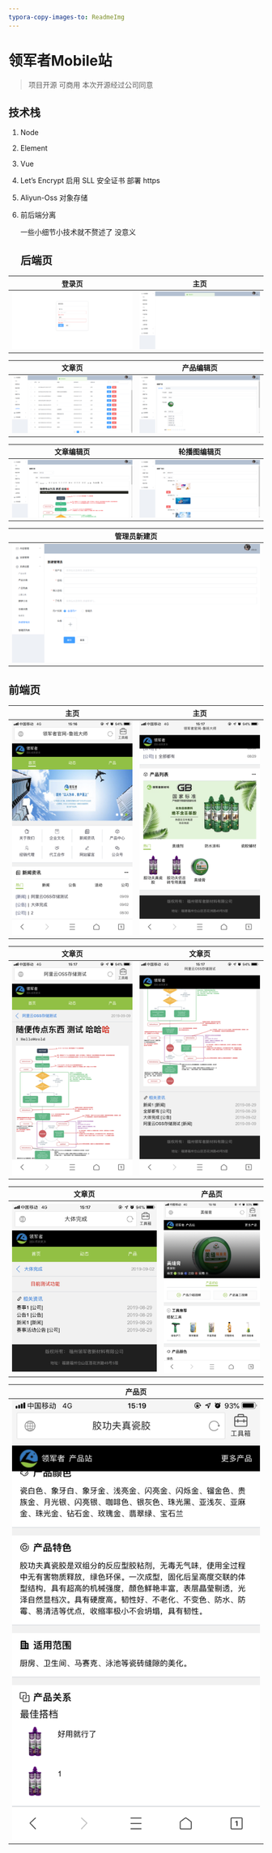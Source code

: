 ```yaml
---
typora-copy-images-to: ReadmeImg
---
```


# 	                        领军者Mobile站

> 项目开源 可商用 本次开源经过公司同意



## 技术栈

1. Node

2. Element

3. Vue

4. Let’s Encrypt 启用 SLL 安全证书 部署 https

5. Aliyun-Oss 对象存储

6. 前后端分离

   一些小细节小技术就不赘述了 没意义

   ## 后端页

| 登录页                               | 主页                                  |
| ------------------------------------ | ------------------------------------- |
| ![Image text](./ReadmeImg/admin.png) | ![Image text](./ReadmeImg/admin1.png) |

| 文章页                                | 产品编辑页                            |
| ------------------------------------- | ------------------------------------- |
| ![Image text](./ReadmeImg/admin2.png) | ![Image text](./ReadmeImg/admin3.png) |

| 文章编辑页                            | 轮播图编辑页                          |
| ------------------------------------- | ------------------------------------- |
| ![Image text](./ReadmeImg/admin4.png) | ![Image text](./ReadmeImg/admin5.png) |

| 管理员新建页                          |
| ------------------------------------- |
| ![Image text](./ReadmeImg/admin6.png) |

## 前端页

| 主页                               | 主页                                |
| ---------------------------------- | ----------------------------------- |
| ![Image text](./ReadmeImg/web.png) | ![Image text](./ReadmeImg/web1.png) |

| 文章页                              | 文章页                              |
| ----------------------------------- | ----------------------------------- |
| ![Image text](./ReadmeImg/web3.png) | ![Image text](./ReadmeImg/web4.png) |

| 文章页                              | 产品页                              |
| ----------------------------------- | ----------------------------------- |
| ![Image text](./ReadmeImg/web5.png) | ![Image text](./ReadmeImg/web6.png) |

| 产品页                              |
| ----------------------------------- |
| ![Image text](./ReadmeImg/web7.png) |

